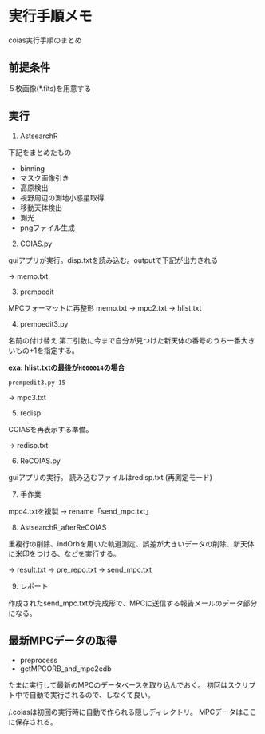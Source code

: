 # 実行手順メモ

coias実行手順のまとめ

## 前提条件

５枚画像(*.fits)を用意する

## 実行

1. AstsearchR

下記をまとめたもの

* binning
* マスク画像引き
* 高原検出
* 視野周辺の測地小惑星取得
* 移動天体検出
* 測光
* pngファイル生成

2. COIAS.py

guiアプリが実行。disp.txtを読み込む。outputで下記が出力される

-> memo.txt

3. prempedit

MPCフォーマットに再整形
memo.txt -> mpc2.txt -> hlist.txt

4. prempedit3.py

名前の付け替え
第二引数に今まで自分が見つけた新天体の番号のうち一番大きいもの+1を指定する。

__exa: hlist.txtの最後が`H000014`の場合__

```prempedit3.py 15```

-> mpc3.txt

5. redisp

COIASを再表示する準備。

-> redisp.txt

6. ReCOIAS.py

guiアプリの実行。
読み込むファイルはredisp.txt
(再測定モード)

7. 手作業

mpc4.txtを複製 -> rename「send_mpc.txt」

8. AstsearchR_afterReCOIAS

重複行の削除、indOrbを用いた軌道測定、誤差が大きいデータの削除、新天体に米印をつける、などを実行する。

-> result.txt -> pre_repo.txt -> send_mpc.txt

9. レポート

作成されたsend_mpc.txtが完成形で、MPCに送信する報告メールのデータ部分になる。

## 最新MPCデータの取得

* preprocess
* ~~getMPCORB_and_mpc2edb~~

 たまに実行して最新のMPCのデータベースを取り込んでおく。 初回はスクリプト中で自動で実行されるので、しなくて良い。
 
 /.coiasは初回の実行時に自動で作られる隠しディレクトリ。
 MPCデータはここに保存される。
